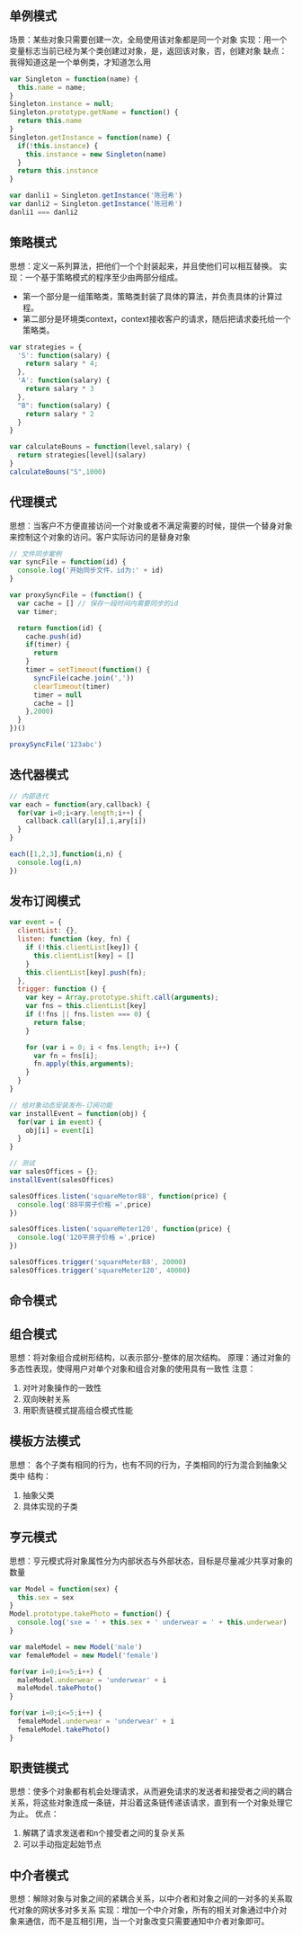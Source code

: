 ## 单例模式
场景：某些对象只需要创建一次，全局使用该对象都是同一个对象
实现：用一个变量标志当前已经为某个类创建过对象，是，返回该对象，否，创建对象
缺点：我得知道这是一个单例类，才知道怎么用
```js
var Singleton = function(name) {
  this.name = name;
}
Singleton.instance = null;
Singleton.prototype.getName = function() {
  return this.name
}
Singleton.getInstance = function(name) {
  if(!this.instance) {
    this.instance = new Singleton(name)
  } 
  return this.instance
}

var danli1 = Singleton.getInstance('陈冠希')
var danli2 = Singleton.getInstance('陈冠希')
danli1 === danli2
```

## 策略模式
思想：定义一系列算法，把他们一个个封装起来，并且使他们可以相互替换。
实现：一个基于策略模式的程序至少由两部分组成。
- 第一个部分是一组策略类，策略类封装了具体的算法，并负责具体的计算过程。
- 第二部分是环境类context，context接收客户的请求，随后把请求委托给一个策略类。
```js
var strategies = {
  'S': function(salary) {
    return salary * 4;
  },
  'A': function(salary) {
    return salary * 3
  },
  "B": function(salary) {
    return salary * 2
  }
}

var calculateBouns = function(level,salary) {
  return strategies[level](salary)
}
calculateBouns("S",1000)
```

## 代理模式
思想：当客户不方便直接访问一个对象或者不满足需要的时候，提供一个替身对象来控制这个对象的访问。客户实际访问的是替身对象
```js
// 文件同步案例
var syncFile = function(id) {
  console.log('开始同步文件，id为:' + id)
}

var proxySyncFile = (function() {
  var cache = [] // 保存一段时间内需要同步的id
  var timer;

  return function(id) {
    cache.push(id)
    if(timer) {
      return
    }
    timer = setTimeout(function() {
      syncFile(cache.join(','))
      clearTimeout(timer)
      timer = null
      cache = []
    },2000)
  }
})()

proxySyncFile('123abc')
```

## 迭代器模式
```js
// 内部迭代
var each = function(ary,callback) {
  for(var i=0;i<ary.length;i++) {
    callback.call(ary[i],i,ary[i])
  }
}

each([1,2,3],function(i,n) {
  console.log(i,n)
})
```

## 发布订阅模式
```js
var event = {
  clientList: {},
  listen: function (key, fn) {
    if (!this.clientList[key]) {
      this.clientList[key] = []
    }
    this.clientList[key].push(fn);
  },
  trigger: function () {
    var key = Array.prototype.shift.call(arguments);
    var fns = this.clientList[key]
    if (!fns || fns.listen === 0) {
      return false;
    }

    for (var i = 0; i < fns.length; i++) {
      var fn = fns[i];
      fn.apply(this,arguments);
    }
  }
}

// 给对象动态安装发布-订阅功能
var installEvent = function(obj) {
  for(var i in event) {
    obj[i] = event[i]
  }
}

// 测试
var salesOffices = {};
installEvent(salesOffices)

salesOffices.listen('squareMeter88', function(price) {
  console.log('88平房子价格 =',price)
})

salesOffices.listen('squareMeter120', function(price) {
  console.log('120平房子价格 =',price)
})

salesOffices.trigger('squareMeter88', 20000)
salesOffices.trigger('squareMeter120', 40000)
```

## 命令模式

## 组合模式
思想：将对象组合成树形结构，以表示部分-整体的层次结构。
原理：通过对象的多态性表现，使得用户对单个对象和组合对象的使用具有一致性
注意： 
1. 对叶对象操作的一致性
2. 双向映射关系
3. 用职责链模式提高组合模式性能

## 模板方法模式
思想： 各个子类有相同的行为，也有不同的行为，子类相同的行为混合到抽象父类中
结构：
1. 抽象父类
2. 具体实现的子类

## 亨元模式
思想：亨元模式将对象属性分为内部状态与外部状态，目标是尽量减少共享对象的数量
```js
var Model = function(sex) {
  this.sex = sex
}
Model.prototype.takePhoto = function() {
  console.log('sxe = ' + this.sex + ' underwear = ' + this.underwear)
}

var maleModel = new Model('male')
var femaleModel = new Model('female')

for(var i=0;i<=5;i++) {
  maleModel.underwear = 'underwear' + i
  maleModel.takePhoto()
}

for(var i=0;i<=5;i++) {
  femaleModel.underwear = 'underwear' + i
  femaleModel.takePhoto()
}
```

## 职责链模式
思想：使多个对象都有机会处理请求，从而避免请求的发送者和接受者之间的耦合关系，将这些对象连成一条链，并沿着这条链传递该请求，直到有一个对象处理它为止。
优点：
1. 解耦了请求发送者和n个接受者之间的复杂关系
2. 可以手动指定起始节点

## 中介者模式
思想：解除对象与对象之间的紧耦合关系，以中介者和对象之间的一对多的关系取代对象的网状多对多关系
实现：增加一个中介对象，所有的相关对象通过中介对象来通信，而不是互相引用，当一个对象改变只需要通知中介者对象即可。
